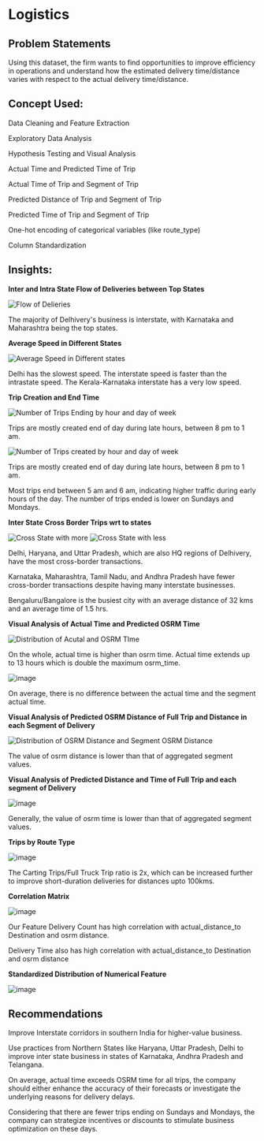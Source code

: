 # Logistics
## Problem Statements

Using this dataset, the firm wants to find opportunities to improve efficiency in operations and understand how the estimated delivery time/distance varies with respect to the actual delivery time/distance.

## Concept Used:
Data Cleaning and Feature Extraction

Exploratory Data Analysis

Hypothesis Testing and Visual Analysis 

  Actual Time and Predicted Time of Trip
  
  Actual Time of Trip and Segment of Trip
  
  Predicted Distance of Trip and Segment of Trip
  
  Predicted Time of Trip and Segment of Trip

One-hot encoding of categorical variables (like route_type)

Column Standardization


## Insights:
**Inter and Intra State Flow of Deliveries between Top States**

  ![Flow of Delieries](https://github.com/jdeepanshu/logistics/assets/6391462/7cb2fe9a-ecef-44b0-95a4-db0a24820d81)

  The majority of Delhivery's business is interstate, with Karnataka and Maharashtra being the top states.
  
**Average Speed in Different States**

  ![Average Speed in Different states](https://github.com/jdeepanshu/logistics/assets/6391462/2a5c6f42-e641-4315-a951-69ac6b09b3cc)
  
  Delhi has the slowest speed. The interstate speed is faster than the intrastate speed. The Kerala-Karnataka interstate has a very low speed.

**Trip Creation and End Time**

  ![Number of Trips Ending by hour and day of week](https://github.com/jdeepanshu/logistics/assets/6391462/95fb3d03-d422-4519-ba15-c6cf4d40e5b4)

  Trips are mostly created end of day during late hours, between 8 pm to 1 am. 
  
  ![Number of Trips created by hour and day of week](https://github.com/jdeepanshu/logistics/assets/6391462/94bd514c-c787-4599-8331-acda69434eb7)
  
  Trips are mostly created end of day during late hours, between 8 pm to 1 am. 
  
  Most trips end between 5 am and 6 am, indicating higher traffic during early hours of the day. The number of trips ended is lower on Sundays and Mondays.

**Inter State Cross Border Trips wrt to states**

  ![Cross State with more](https://github.com/jdeepanshu/logistics/assets/6391462/943271de-2b0c-4d20-a60e-cf4aab3bb2e7)
  ![Cross State with less](https://github.com/jdeepanshu/logistics/assets/6391462/a3030bd5-abf0-4f67-99c6-9844f3832c75)
  
  Delhi, Haryana, and Uttar Pradesh, which are also HQ regions of Delhivery, have the most cross-border transactions.
 
  Karnataka, Maharashtra, Tamil Nadu, and Andhra Pradesh have fewer cross-border transactions despite having many interstate businesses.
  
  Bengaluru/Bangalore is the busiest city with an average distance of 32 kms and an average time of 1.5 hrs.

**Visual Analysis of Actual Time and Predicted OSRM Time**

  ![Distribution of Acutal and OSRM TIme](https://github.com/jdeepanshu/logistics/assets/6391462/0c2adef0-bf26-4825-879a-18438d9217cb)

   On the whole, actual time is higher than osrm time. Actual time extends up to 13 hours which is double the maximum osrm_time.

  ![image](https://github.com/jdeepanshu/logistics/assets/6391462/dbf42a20-1449-4cc7-bb0c-11e38884fc93)

  On average, there is no difference between the actual time and the segment actual time.

**Visual Analysis of Predicted OSRM Distance of Full Trip and Distance in each Segment of Delivery**

  ![Distribution of OSRM Distance and Segment OSRM Distance](https://github.com/jdeepanshu/logistics/assets/6391462/871532ae-ff49-487a-9622-45edfeb70294)

  The value of osrm distance is lower than that of aggregated segment values.

**Visual Analysis of Predicted Distance and Time of Full Trip and each segment of Delivery**

  ![image](https://github.com/jdeepanshu/logistics/assets/6391462/d04c1d58-9d94-433c-afb8-9f7d9dbf5a28)

  Generally, the value of osrm time is lower than that of aggregated segment values.
  
**Trips by Route Type**

  ![image](https://github.com/jdeepanshu/logistics/assets/6391462/b3d7e3cc-234a-4f4e-b0ae-1abfa4305935)

  The Carting Trips/Full Truck Trip ratio is 2x, which can be increased further to improve short-duration deliveries for distances upto 100kms.

**Correlation Matrix**

  ![image](https://github.com/jdeepanshu/logistics/assets/6391462/39d3204a-2b21-45f2-91c0-9bac99d60ac5)

  Our Feature Delivery Count has high correlation with actual_distance_to Destination and osrm distance.
  
  Delivery Time also has high correlation with actual_distance_to Destination and osrm distance

**Standardized Distribution of Numerical Feature** 

  ![image](https://github.com/jdeepanshu/logistics/assets/6391462/02b6e470-947c-41a3-9fc2-9a8290eced27)


## Recommendations

Improve Interstate corridors in southern India for higher-value business.

Use practices from Northern States like Haryana, Uttar Pradesh, Delhi to improve inter state business in states of Karnataka, Andhra Pradesh and Telangana.

On average, actual time exceeds OSRM time for all trips, the company should either enhance the accuracy of their forecasts or investigate the underlying reasons for delivery delays.

Considering that there are fewer trips ending on Sundays and Mondays, the company can strategize incentives or discounts to stimulate business optimization on these days.

